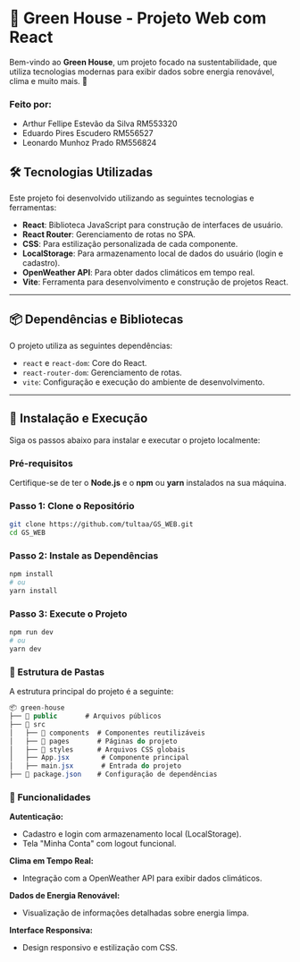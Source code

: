 # 🌿 Green House - Projeto Web com React

Bem-vindo ao **Green House**, um projeto focado na sustentabilidade, que utiliza tecnologias modernas para exibir dados sobre energia renovável, clima e muito mais. 🚀
### Feito por:
- Arthur Fellipe Estevão da Silva RM553320
- Eduardo Pires Escudero RM556527
- Leonardo Munhoz Prado RM556824


## 🛠️ Tecnologias Utilizadas

Este projeto foi desenvolvido utilizando as seguintes tecnologias e ferramentas:

- **React**: Biblioteca JavaScript para construção de interfaces de usuário.
- **React Router**: Gerenciamento de rotas no SPA.
- **CSS**: Para estilização personalizada de cada componente.
- **LocalStorage**: Para armazenamento local de dados do usuário (login e cadastro).
- **OpenWeather API**: Para obter dados climáticos em tempo real.
- **Vite**: Ferramenta para desenvolvimento e construção de projetos React.

---

## 📦 Dependências e Bibliotecas

O projeto utiliza as seguintes dependências:

- `react` e `react-dom`: Core do React.
- `react-router-dom`: Gerenciamento de rotas.
- `vite`: Configuração e execução do ambiente de desenvolvimento.

---

## 🚀 Instalação e Execução

Siga os passos abaixo para instalar e executar o projeto localmente:

### Pré-requisitos

Certifique-se de ter o **Node.js** e o **npm** ou **yarn** instalados na sua máquina.

### Passo 1: Clone o Repositório

```bash
git clone https://github.com/tultaa/GS_WEB.git
cd GS_WEB
```

### Passo 2: Instale as Dependências

```bash
npm install
# ou
yarn install
```

### Passo 3: Execute o Projeto

```bash
npm run dev
# ou
yarn dev
```

### 📂 Estrutura de Pastas
A estrutura principal do projeto é a seguinte:


```csharp
📦 green-house
├── 📂 public       # Arquivos públicos
├── 📂 src
│   ├── 📂 components  # Componentes reutilizáveis
│   ├── 📂 pages       # Páginas do projeto
│   ├── 📂 styles      # Arquivos CSS globais
│   ├── App.jsx        # Componente principal
│   ├── main.jsx       # Entrada do projeto
├── 📜 package.json    # Configuração de dependências
```


### 🌟 Funcionalidades
**Autenticação:**
- Cadastro e login com armazenamento local (LocalStorage).
- Tela "Minha Conta" com logout funcional.
  
**Clima em Tempo Real:**
- Integração com a OpenWeather API para exibir dados climáticos.

**Dados de Energia Renovável:**
- Visualização de informações detalhadas sobre energia limpa.

**Interface Responsiva:**
- Design responsivo e estilização com CSS.
